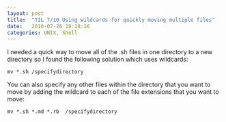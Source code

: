 ```yaml
---
layout: post
title:  "TIL 7/10 Using wildcards for quickly moving multiple files"
date:   2016-07-26 19:18:16
categories: UNIX, Shell
---
```


I needed a quick way to move all of the .sh files in one directory to a new directory so I found the following solution which uses wildcards:

	mv *.sh /specifydirectory

You can also specify any other files within the directory that you want to move by adding the wildcard to each of the file extensions that you want to move:

	mv *.sh *.md *.rb  /specifydirectory 